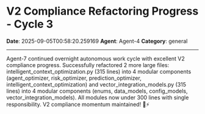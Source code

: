 # V2 Compliance Refactoring Progress - Cycle 3

**Date**: 2025-09-05T00:58:20.259169
**Agent**: Agent-4
**Category**: general

---

Agent-7 continued overnight autonomous work cycle with excellent V2 compliance progress. Successfully refactored 2 more large files: intelligent_context_optimization.py (315 lines) into 4 modular components (agent_optimizer, risk_optimizer, prediction_optimizer, intelligent_context_optimization) and vector_integration_models.py (315 lines) into 4 modular components (enums, data_models, config_models, vector_integration_models). All modules now under 300 lines with single responsibility. V2 compliance momentum maintained! 🌙⚡
